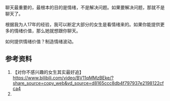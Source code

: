 聊天最重要的，最根本的目的是情绪，不是解决问题。如果要解决问题，那就不是聊天了。

根据我为人17年的经验，我可以断定大部分的女生是看情绪来的。如果你能提供更多的情绪价值，那么她就想跟你聊天。

如何提供情绪价值？制造情绪波动。

## 参考资料
1. 【对你不感兴趣的女生其实最好追】 https://www.bilibili.com/video/BV11qMMzBEke/?share_source=copy_web&vd_source=d8165ccc8db4f797937e2198122cfca4
2. 